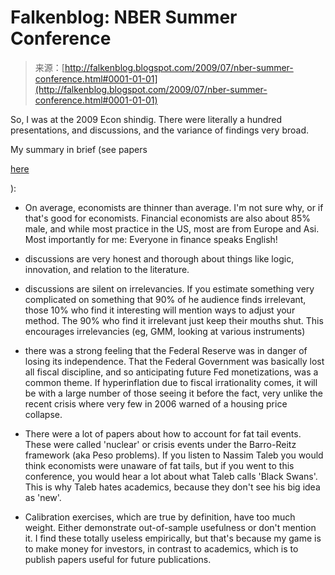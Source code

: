 <!--yml
category: 未分类
date: 2024-05-12 21:55:10
-->

# Falkenblog: NBER Summer Conference

> 来源：[http://falkenblog.blogspot.com/2009/07/nber-summer-conference.html#0001-01-01](http://falkenblog.blogspot.com/2009/07/nber-summer-conference.html#0001-01-01)

So, I was at the 2009 Econ shindig. There were literally a hundred presentations, and discussions, and the variance of findings very broad.

My summary in brief (see papers

[here](http://www.nber.org/~confer/2009/SI2009/apprg.html)

):

*   On average, economists are thinner than average. I'm not sure why, or if that's good for economists. Financial economists are also about 85% male, and while most practice in the US, most are from Europe and Asi. Most importantly for me: Everyone in finance speaks English!

*   discussions are very honest and thorough about things like logic, innovation, and relation to the literature.

*   discussions are silent on irrelevancies. If you estimate something very complicated on something that 90% of he audience finds irrelevant, those 10% who find it interesting will mention ways to adjust your method. The 90% who find it irrelevant just keep their mouths shut. This encourages irrelevancies (eg, GMM, looking at various instruments)

*   there was a strong feeling that the Federal Reserve was in danger of losing its independence. That the Federal Government was basically lost all fiscal discipline, and so anticipating future Fed monetizations, was a common theme. If hyperinflation due to fiscal irrationality comes, it will be with a large number of those seeing it before the fact, very unlike the recent crisis where very few in 2006 warned of a housing price collapse.

*   There were a lot of papers about how to account for fat tail events. These were called 'nuclear' or crisis events under the Barro-Reitz framework (aka Peso problems). If you listen to Nassim Taleb you would think economists were unaware of fat tails, but if you went to this conference, you would hear a lot about what Taleb calls 'Black Swans'. This is why Taleb hates academics, because they don't see his big idea as 'new'.

*   Calibration exercises, which are true by definition, have too much weight. Either demonstrate out-of-sample usefulness or don't mention it. I find these totally useless empirically, but that's because my game is to make money for investors, in contrast to academics, which is to publish papers useful for future publications.